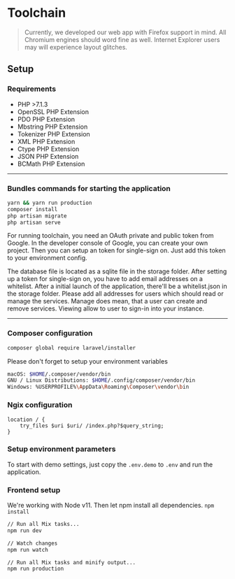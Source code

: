 # Toolchain

> Currently, we developed our web app with Firefox support
> in mind. All Chromium engines should word fine as well. 
> Internet Explorer users may will experience layout glitches.

## Setup
### Requirements
- PHP >7.1.3
- OpenSSL PHP Extension
- PDO PHP Extension
- Mbstring PHP Extension
- Tokenizer PHP Extension
- XML PHP Extension
- Ctype PHP Extension
- JSON PHP Extension
- BCMath PHP Extension

--- 
 
### Bundles commands for starting the application
```bash
yarn && yarn run production
composer install
php artisan migrate
php artisan serve
```

For running toolchain, you need an OAuth private and public token from Google. 
In the developer console of Google, you can create your own project. Then you
can setup an token for single-sign on. Just add this token to your environment 
config. 

The database file is located as a sqlite file in the storage folder. After setting 
up a token for single-sign on, you have to add email addresses on a whitelist.
After a initial launch of the application, there'll be a whitelist.json in the storage
folder. Please add all addresses for users which should read or manage the services.
Manage does mean, that a user can create and remove services. Viewing allow to user 
to sign-in into your instance.

---

### Composer configuration
````bash
composer global require laravel/installer
````
Please don't forget to setup your environment variables
```bash
macOS: $HOME/.composer/vendor/bin
GNU / Linux Distributions: $HOME/.config/composer/vendor/bin
Windows: %USERPROFILE%\AppData\Roaming\Composer\vendor\bin
```

### Ngix configuration
```
location / {
    try_files $uri $uri/ /index.php?$query_string;
}
```

### Setup environment parameters
To start with demo settings, just copy the `.env.demo` to `.env` and run the application.

### Frontend setup
We're working with Node v11. 
Then let npm install all dependencies. `npm install`

````bash
// Run all Mix tasks...
npm run dev

// Watch changes
npm run watch

// Run all Mix tasks and minify output...
npm run production

````
